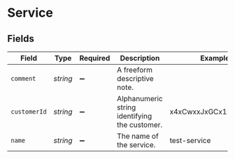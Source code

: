 # Service


## Fields

| Field                                         | Type                                          | Required                                      | Description                                   | Example                                       |
| --------------------------------------------- | --------------------------------------------- | --------------------------------------------- | --------------------------------------------- | --------------------------------------------- |
| `comment`                                     | *string*                                      | :heavy_minus_sign:                            | A freeform descriptive note.                  |                                               |
| `customerId`                                  | *string*                                      | :heavy_minus_sign:                            | Alphanumeric string identifying the customer. | x4xCwxxJxGCx123Rx5xTx                         |
| `name`                                        | *string*                                      | :heavy_minus_sign:                            | The name of the service.                      | test-service                                  |